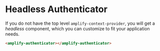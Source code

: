 # Headless Authenticator

If you do not have the top level `amplify-context-provider`, you will get a _headless_ component, which you can customize to fit your application needs.

```html
<amplify-authenticator></amplify-authenticator>
```


